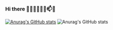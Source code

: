 ### Hi there 👋🔭🌱👯🤔💬📫😄
[![Anurag's GitHub stats](https://github-readme-stats.vercel.app/api?username=limoest)](https://github.com/anuraghazra/github-readme-stats)
![Anurag's GitHub stats](https://github-readme-stats.vercel.app/api?username=anuraghazra&show_icons=true&theme=cobalt2)
